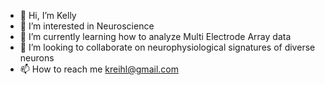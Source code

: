 - 👋 Hi, I’m Kelly
- 👀 I’m interested in Neuroscience
- 🌱 I’m currently learning how to analyze Multi Electrode Array data
- 💞️ I’m looking to collaborate on neurophysiological signatures of diverse neurons
- 📫 How to reach me kreihl@gmail.com


